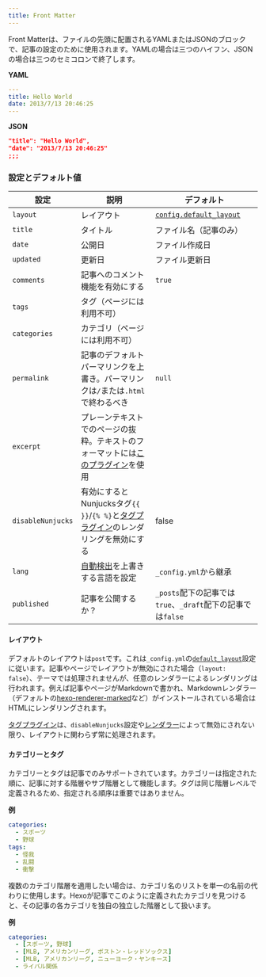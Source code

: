 ```yaml
---
title: Front Matter
---
```


Front Matterは、ファイルの先頭に配置されるYAMLまたはJSONのブロックで、記事の設定のために使用されます。YAMLの場合は三つのハイフン、JSONの場合は三つのセミコロンで終了します。

**YAML**

```yaml
---
title: Hello World
date: 2013/7/13 20:46:25
---
```

**JSON**

```json
"title": "Hello World",
"date": "2013/7/13 20:46:25"
;;;
```

### 設定とデフォルト値

| 設定              | 説明                                                                                                       | デフォルト                                                  |
| ----------------- | ---------------------------------------------------------------------------------------------------------- | ----------------------------------------------------------- |
| `layout`          | レイアウト                                                                                                 | [`config.default_layout`](configuration#執筆)               |
| `title`           | タイトル                                                                                                   | ファイル名（記事のみ）                                      |
| `date`            | 公開日                                                                                                     | ファイル作成日                                              |
| `updated`         | 更新日                                                                                                     | ファイル更新日                                              |
| `comments`        | 記事へのコメント機能を有効にする                                                                           | `true`                                                      |
| `tags`            | タグ（ページには利用不可）                                                                                 |
| `categories`      | カテゴリ（ページには利用不可）                                                                             |
| `permalink`       | 記事のデフォルトパーマリンクを上書き。パーマリンクは`/`または`.html`で終わるべき                           | `null`                                                      |
| `excerpt`         | プレーンテキストでのページの抜粋。テキストのフォーマットには[このプラグイン](tag-plugins#記事の抜粋)を使用 |
| `disableNunjucks` | 有効にするとNunjucksタグ`{{ }}`/`{% %}`と[タグプラグイン](tag-plugins)のレンダリングを無効にする           | false                                                       |
| `lang`            | [自動検出](internationalization#パス)を上書きする言語を設定                                                | `_config.yml`から継承                                       |
| `published`       | 記事を公開するか？                                                                                         | `_posts`配下の記事では`true`、`_draft`配下の記事では`false` |

#### レイアウト

デフォルトのレイアウトは`post`です。これは`_config.yml`の[`default_layout`](configuration#執筆)設定に従います。記事やページでレイアウトが無効にされた場合（`layout: false`）、テーマでは処理されませんが、任意のレンダラーによるレンダリングは行われます。例えば記事やページがMarkdownで書かれ、Markdownレンダラー（デフォルトの[hexo-renderer-marked](https://github.com/hexojs/hexo-renderer-marked)など）がインストールされている場合はHTMLにレンダリングされます。

[タグプラグイン](tag-plugins)は、`disableNunjucks`設定や[レンダラー](../api/renderer#Nunjucksタグを無効にする)によって無効にされない限り、レイアウトに関わらず常に処理されます。

#### カテゴリーとタグ

カテゴリーとタグは記事でのみサポートされています。カテゴリーは指定された順に、記事に対する階層やサブ階層として機能します。タグは同じ階層レベルで定義されるため、指定される順序は重要ではありません。

**例**

```yaml
categories:
  - スポーツ
  - 野球
tags:
  - 怪我
  - 乱闘
  - 衝撃
```

複数のカテゴリ階層を適用したい場合は、カテゴリ名のリストを単一の名前の代わりに使用します。Hexoが記事でこのように定義されたカテゴリを見つけると、その記事の各カテゴリを独自の独立した階層として扱います。

**例**

```yaml
categories:
  - [スポーツ, 野球]
  - [MLB, アメリカンリーグ, ボストン・レッドソックス]
  - [MLB, アメリカンリーグ, ニューヨーク・ヤンキース]
  - ライバル関係
```

